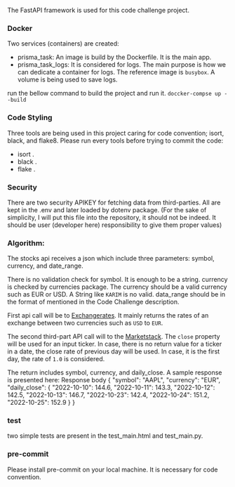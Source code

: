 The FastAPI framework is used for this code challenge project.

### Docker
Two services (containers) are created:
* prisma_task: An image is build by the Dockerfile. It is the main app.
* prisma_task_logs: It is considered for logs. The main purpose is how we can dedicate a container for logs. The reference image is `busybox`. A volume is being used to save logs.

run the bellow command to build the project and run it.
`doccker-compse up --build`

### Code Styling
Three tools are being used in this project caring for code convention; isort, black, and flake8. Please run every tools before trying to commit the code:
* isort .
* black .
* flake .

### Security
There are two security APIKEY for fetching data from third-parties. All are kept in the .env and later loaded by dotenv package.
(For the sake of simplicity, I will put this file into the repository, it should not be indeed. It should be user (developer here) responsibility to give them proper values)

### Algorithm:
The stocks api receives a json which include three parameters:
symbol, currency, and date_range.

There is no validation check for symbol. It is enough to be a string.
currency is checked by currencies package. The currency should be a valid currency such as EUR or USD. A String like `KARIM` is no valid.
data_range should be in the format of mentioned in the Code Challenge description.

First api call will be to [Exchangerates](https://api.apilayer.com/exchangerates_data/timeseries). It mainly returns the rates of an exchange between two currencies such as `USD` to `EUR`.

The second third-part API call will to the [Marketstack](http://api.marketstack.com/v1/eod). The `close` property will be used for an input ticker.
In case, there is no return value for a ticker in a date, the close rate of previous day will be used. In case, it is the first day, the rate of `1.0` is considered.

The return includes symbol, currency, and daily_close. A sample response is presented here:
Response body
{
  "symbol": "AAPL",
  "currency": "EUR",
  "daily_close": {
    "2022-10-10": 144.6,
    "2022-10-11": 143.3,
    "2022-10-12": 142.5,
    "2022-10-13": 146.7,
    "2022-10-23": 142.4,
    "2022-10-24": 151.2,
    "2022-10-25": 152.9
    }
}

### test
two simple tests are present in the test_main.html and test_main.py.


### pre-commit
Please install pre-commit on your local machine. It is necessary for code convention.
